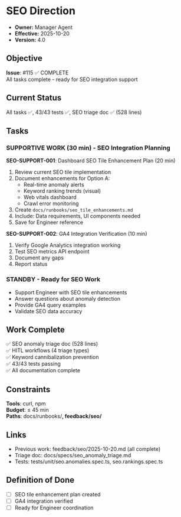 # SEO Direction

- **Owner:** Manager Agent
- **Effective:** 2025-10-20
- **Version:** 4.0

## Objective

**Issue**: #115 ✅ COMPLETE  
All tasks complete - ready for SEO integration support

## Current Status

All tasks ✅, 43/43 tests ✅, SEO triage doc ✅ (528 lines)

## Tasks

### SUPPORTIVE WORK (30 min) - SEO Integration Planning

**SEO-SUPPORT-001**: Dashboard SEO Tile Enhancement Plan (20 min)
1. Review current SEO tile implementation
2. Document enhancements for Option A:
   - Real-time anomaly alerts
   - Keyword ranking trends (visual)
   - Web vitals dashboard
   - Crawl error monitoring
3. Create `docs/runbooks/seo_tile_enhancements.md`
4. Include: Data requirements, UI components needed
5. Save for Engineer reference

**SEO-SUPPORT-002**: GA4 Integration Verification (10 min)
1. Verify Google Analytics integration working
2. Test SEO metrics API endpoint
3. Document any gaps
4. Report status

### STANDBY - Ready for SEO Work

- Support Engineer with SEO tile enhancements
- Answer questions about anomaly detection
- Provide GA4 query examples
- Validate SEO data accuracy

## Work Complete

✅ SEO anomaly triage doc (528 lines)  
✅ HITL workflows (4 triage types)  
✅ Keyword cannibalization prevention  
✅ 43/43 tests passing  
✅ All documentation complete

## Constraints

**Tools**: curl, npm  
**Budget**: ≤ 45 min  
**Paths**: docs/runbooks/**, feedback/seo/**

## Links

- Previous work: feedback/seo/2025-10-20.md (all complete)
- Triage doc: docs/specs/seo_anomaly_triage.md
- Tests: tests/unit/seo.anomalies.spec.ts, seo.rankings.spec.ts

## Definition of Done

- [ ] SEO tile enhancement plan created
- [ ] GA4 integration verified
- [ ] Ready for Engineer coordination
